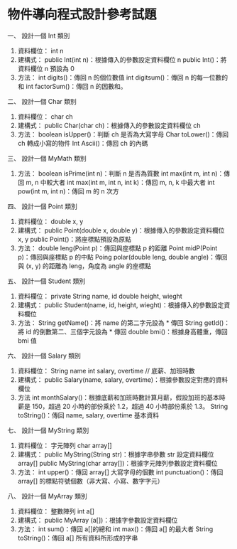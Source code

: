 # 物件導向程式設計參考試題
一、	設計一個 Int 類別
1.	資料欄位：	int	n
2.	建構式：
public Int(int n)：根據傳入的參數設定資料欄位 n
public Int()：將資料欄位 n 預設為 0
3.	方法：
int digits()：傳回 n 的個位數值
int digitsum()：傳回 n 的每一位數的和
int factorSum()：傳回 n 的因數和。

二、	設計一個 Char 類別
1.	資料欄位：	char		ch
2.	建構式：
public Char(char ch)：根據傳入的參數設定資料欄位 ch
3.	方法：
boolean isUpper()：判斷 ch 是否為大寫字母
Char toLower()：傳回 ch 轉成小寫的物件
Int Ascii()：傳回 ch 的內碼

三、	設計一個 MyMath 類別
1.	方法：
boolean isPrime(int n)：判斷 n 是否為質數
int max(int m, int n)：傳回 m, n 中較大者
int max(int m, int n, int k)：傳回 m, n, k 中最大者
int pow(int m, int n)：傳回 m 的 n 次方

四、	設計一個 Point 類別
1.	資料欄位：	double x, y
2.	建構式：
public Point(double x, double y)：根據傳入的參數設定資料欄位 x, y
public Point()：將座標點預設為原點
3.	方法：
double leng(Point p)：傳回與座標點 p 的距離
Point midP(Point p)：傳回與座標點 p 的中點
Poing polar(double leng, double angle)：傳回與 (x, y) 的距離為 leng，角度為 angle 的座標點

五、	設計一個 Student 類別
1.	資料欄位：
private String name, id
double height, wieght
2.	建構式：
public Student(name, id, height, wieght)：根據傳入的參數設定資料欄位
3.	方法：
String getName()：將 name 的第二字元設為 * 傳回
String getId()：將 id 的倒數第二、三個字元設為 * 傳回
double bmi()：根據身高體重，傳回 bmi 值

六、	設計一個 Salary 類別
1.	資料欄位：
String name
int	salary, overtime // 底薪、加班時數
2.	建構式：
public Salary(name, salary, overtime)：根據參數設定對應的資料欄位
3.	方法
int monthSalary()：根據底薪和加班時數計算月薪，假設加班的基本時薪是 150，超過 20 小時的部份乘於 1.2，超過 40 小時部份乘於 1.3。
String toString()：傳回 name, salary, overtime 基本資料

七、	設計一個 MyString 類別
1.	資料欄位： 字元陣列 char array[]
2.	建構式：
public MyString(String str)：根據字串參數 str 設定資料欄位 array[]
public MyString(char array[])：根據字元陣列參數設定資料欄位
3.	方法：
int upper()：傳回 array[] 大寫字母的個數
int punctuation()：傳回 array[] 的標點符號個數（非大寫、小寫、數字字元）

八、	設計一個 MyArray 類別
1.	資料欄位： 整數陣列 int	a[]
2.	建構式：
public MyArray (a[])：根據字參數設定資料欄位
3.	方法：
int sum()：傳回 a[]的總和
int max()：傳回 a[] 的最大者
String toString()：傳回 a[] 所有資料所形成的字串